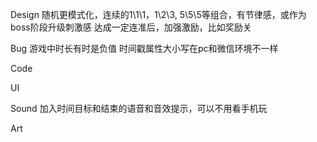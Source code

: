 Design
    随机更模式化，连续的1\1\1，1\2\3, 5\5\5等组合，有节律感，或作为boss阶段升级刺激感
	达成一定连准后，加强激励，比如奖励关

Bug
    游戏中时长有时是负值
    时间戳属性大小写在pc和微信环境不一样

Code


UI


Sound
	加入时间目标和结束的语音和音效提示，可以不用看手机玩

Art

